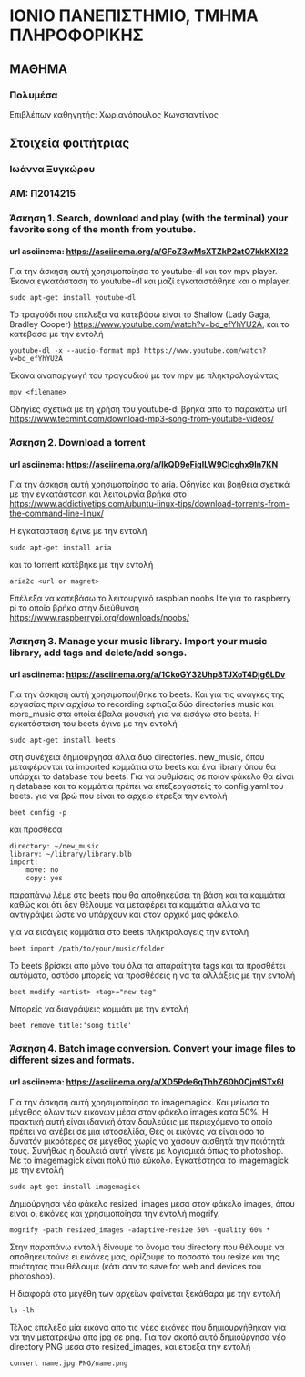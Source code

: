 # ΙΟΝΙΟ ΠΑΝΕΠΙΣΤΗΜΙΟ, ΤΜΗΜΑ ΠΛΗΡΟΦΟΡΙΚΗΣ 
## ΜΑΘΗΜΑ
### Πολυμέσα  
Επιβλέπων καθηγητής: Χωριανόπουλος Κωνσταντίνος 

## Στοιχεία φοιτήτριας  
### Ιωάννα Ξυγκώρου
### ΑΜ: Π2014215

### Άσκηση 1. Search, download and play (with the terminal) your favorite song of the month from youtube.

#### url asciinema: https://asciinema.org/a/GFoZ3wMsXTZkP2atO7kkKXl22

Για την άσκηση αυτή χρησιμοποίησα το youtube-dl και τον mpv player. Έκανα εγκατάσταση το youtube-dl και μαζί εγκαταστάθηκε και ο mplayer.

```
sudo apt-get install youtube-dl
```

Το τραγούδι που επέλεξα να κατεβάσω είναι το Shallow (Lady Gaga, Bradley Cooper) https://www.youtube.com/watch?v=bo_efYhYU2A, και το κατέβασα με την εντολή

```
youtube-dl -x --audio-format mp3 https://www.youtube.com/watch?v=bo_efYhYU2A
```

Έκανα αναπαργωγή του τραγουδιού με τον mpv με πληκτρολογώντας

```
mpv <filename>
```

Οδηγίες σχετικά με τη χρήση του youtube-dl βρηκα απο το παρακάτω url
https://www.tecmint.com/download-mp3-song-from-youtube-videos/

### Άσκηση 2. Download a torrent

#### url asciinema: https://asciinema.org/a/lkQD9eFiqlLW9CIcghx9ln7KN

Για την άσκηση αυτή χρησιμοποίησα το aria. Οδηγίες και βοήθεια σχετικά με την εγκατάσταση και λειτουργία βρήκα στο https://www.addictivetips.com/ubuntu-linux-tips/download-torrents-from-the-command-line-linux/

Η εγκατασταση έγινε με την εντολή 

```
sudo apt-get install aria
```

και το torrent κατέβηκε με την εντολή

```
aria2c <url or magnet>
```

Επέλεξα να κατεβάσω το λειτουργικό raspbian noobs lite για το raspberry pi το οποίο βρήκα στην διεύθυνση https://www.raspberrypi.org/downloads/noobs/

### Άσκηση 3. Manage your music library. Import your music library, add tags and delete/add songs.

#### url asciinema: https://asciinema.org/a/1CkoGY32Uhp8TJXoT4Djg6LDv

Για την άσκηση αυτή χρησιμοποιήθηκε το beets. Και για τις ανάγκες της εργασίας πριν αρχίσω το recording εφτιαξα δύο directories music και more_music στα οποία έβαλα μουσική για να εισάγω στο beets. H εγκατάσταση του beets έγινε με την εντολή

```
sudo apt-get install beets
```

στη συνέχεια δημιούργησα άλλα δυο directories. new_music, όπου μεταφέρονται τα imported κομμάτια στο beets και ένα library όπου θα υπάρχει το database του beets. Για να ρυθμίσεις σε ποιον φάκελο θα είναι η database και τα κομμάτια πρέπει να επεξεργαστείς το config.yaml του beets. για να βρώ που είναι το αρχείο έτρεξα την εντολή

```
beet config -p
```

και προσθεσα

```
directory: ~/new_music
library: ~/library/library.blb
import:
    move: no
    copy: yes
```

παραπάνω λέμε στο beets που θα αποθηκεύσει τη βάση και τα κομμάτια καθώς και ότι δεν θέλουμε να μεταφέρει τα κομμάτια αλλα να τα αντιγράψει ώστε να υπάρχουν και στον αρχικό μας φάκελο.

για να εισάγεις κομμάτια στο beets πληκτρολογείς την εντολή

```
beet import /path/to/your/music/folder
```

Το beets βρίσκει απο μόνο του όλα τα απαραίτητα tags και τα προσθέτει αυτόματα, οστόσο μπορείς να προσθέσεις η να τα αλλάξεις με την εντολή 

```
beet modify <artist> <tag>="new tag"
```

Μπορείς να διαγράψεις κομμάτι με την εντολή

```
beet remove title:'song title'
```

### Άσκηση 4. Batch image conversion. Convert your image files to different sizes and formats.

#### url asciinema: https://asciinema.org/a/XD5Pde6qThhZ60h0CjmISTx6l

Για την άσκηση αυτή χρησιμοποίησα το imagemagick. Και μείωσα το μέγεθος όλων των εικόνων μέσα στον φάκελο images κατα 50%. H πρακτική αυτή είναι ιδανική όταν δουλεύεις με περιεχόμενο το οποίο πρέπει να ανέβει σε μια ιστοσελίδα, Θες οι εικόνες να είναι οσο το δυνατόν μικρότερες σε μέγεθος χωρίς να χάσουν αισθητά την ποιότητά τους. Συνήθως η δουλειά αυτή γίνετε με λογισμικά όπως το photoshop. Με το imagemagick είναι πολύ πιο εύκολο. Εγκατέστησα το imagemagick με την εντολή

```
sudo apt-get install imagemagick
```

Δημιούργησα νέο φάκελο resized_images μεσα στον φάκελο images, όπου είναι οι εικόνες και χρησιμοποίησα την εντολή mogrify.

```
mogrify -path resized_images -adaptive-resize 50% -quality 60% *
```
Στην παραπάνω εντολή δίνουμε το όνομα του directory που θέλουμε να αποθηκευτούνε ει εικόνες μας, ορίζουμε το ποσοστό του resize και της ποιότητας που θέλουμε (κάτι σαν το save for web and devices του photoshop).

Η διαφορά στα μεγέθη των αρχείων φαίνεται ξεκάθαρα με την εντολή

```
ls -lh
```

Τέλος επέλεξα μία εικόνα απο τις νέες εικόνες που δημιουργήθηκαν για να την μετατρέψω απο jpg σε png. Για τον σκοπό αυτό δημιούργησα νέο directory PNG μεσα στο resized_images, και ετρεξα την εντολή

```
convert name.jpg PNG/name.png
```
